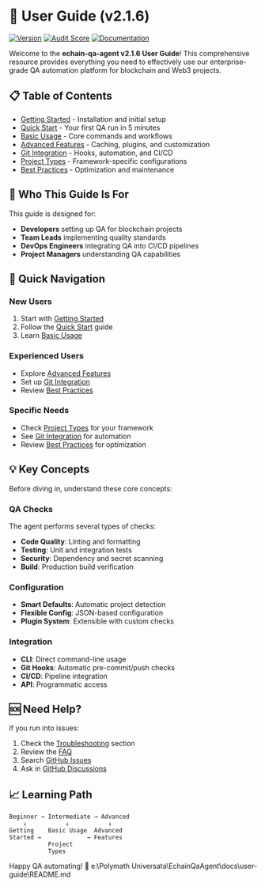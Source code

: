 # 📖 User Guide (v2.1.6)

[![Version](https://img.shields.io/badge/version-2.1.6-blue.svg)](https://github.com/polymathuniversata/echain-qa-agent/releases)
[![Audit Score](https://img.shields.io/badge/audit-95%2F100-green.svg)](../security/audit-report.md)
[![Documentation](https://img.shields.io/badge/docs-comprehensive-blue.svg)](./)

Welcome to the **echain-qa-agent v2.1.6 User Guide**! This comprehensive resource provides everything you need to effectively use our enterprise-grade QA automation platform for blockchain and Web3 projects.

## 📋 Table of Contents

- [Getting Started](./getting-started.md) - Installation and initial setup
- [Quick Start](./quick-start.md) - Your first QA run in 5 minutes
- [Basic Usage](./basic-usage.md) - Core commands and workflows
- [Advanced Features](./advanced-features.md) - Caching, plugins, and customization
- [Git Integration](./git-integration.md) - Hooks, automation, and CI/CD
- [Project Types](./project-types.md) - Framework-specific configurations
- [Best Practices](./best-practices.md) - Optimization and maintenance

## 🎯 Who This Guide Is For

This guide is designed for:

- **Developers** setting up QA for blockchain projects
- **Team Leads** implementing quality standards
- **DevOps Engineers** integrating QA into CI/CD pipelines
- **Project Managers** understanding QA capabilities

## 🚀 Quick Navigation

### New Users
1. Start with [Getting Started](./getting-started.md)
2. Follow the [Quick Start](./quick-start.md) guide
3. Learn [Basic Usage](./basic-usage.md)

### Experienced Users
- Explore [Advanced Features](./advanced-features.md)
- Set up [Git Integration](./git-integration.md)
- Review [Best Practices](./best-practices.md)

### Specific Needs
- Check [Project Types](./project-types.md) for your framework
- See [Git Integration](./git-integration.md) for automation
- Review [Best Practices](./best-practices.md) for optimization

## 💡 Key Concepts

Before diving in, understand these core concepts:

### QA Checks
The agent performs several types of checks:
- **Code Quality**: Linting and formatting
- **Testing**: Unit and integration tests
- **Security**: Dependency and secret scanning
- **Build**: Production build verification

### Configuration
- **Smart Defaults**: Automatic project detection
- **Flexible Config**: JSON-based configuration
- **Plugin System**: Extensible with custom checks

### Integration
- **CLI**: Direct command-line usage
- **Git Hooks**: Automatic pre-commit/push checks
- **CI/CD**: Pipeline integration
- **API**: Programmatic access

## 🆘 Need Help?

If you run into issues:

1. Check the [Troubleshooting](../troubleshooting/) section
2. Review the [FAQ](../faq.md)
3. Search [GitHub Issues](https://github.com/polymathuniversata/echain-qa-agent/issues)
4. Ask in [GitHub Discussions](https://github.com/polymathuniversata/echain-qa-agent/discussions)

## 📈 Learning Path

```
Beginner → Intermediate → Advanced
    ↓           ↓           ↓
Getting    Basic Usage  Advanced
Started →             → Features
           Project
           Types
```

Happy QA automating! 🎉</content>
<parameter name="filePath">e:\Polymath Universata\EchainQaAgent\docs\user-guide\README.md